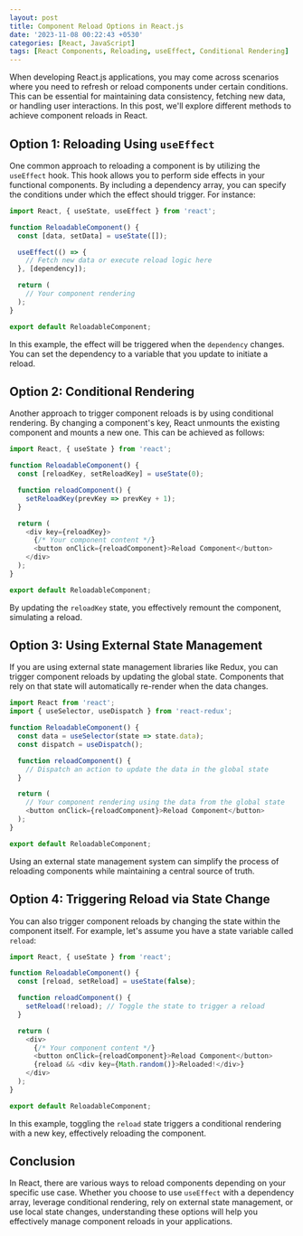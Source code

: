 ```yaml
---
layout: post
title: Component Reload Options in React.js
date: '2023-11-08 00:22:43 +0530'
categories: [React, JavaScript]
tags: [React Components, Reloading, useEffect, Conditional Rendering]
---
```


When developing React.js applications, you may come across scenarios where you need to refresh or reload components under certain conditions. This can be essential for maintaining data consistency, fetching new data, or handling user interactions. In this post, we'll explore different methods to achieve component reloads in React.

## Option 1: Reloading Using `useEffect`

One common approach to reloading a component is by utilizing the `useEffect` hook. This hook allows you to perform side effects in your functional components. By including a dependency array, you can specify the conditions under which the effect should trigger. For instance:

```javascript
import React, { useState, useEffect } from 'react';

function ReloadableComponent() {
  const [data, setData] = useState([]);

  useEffect(() => {
    // Fetch new data or execute reload logic here
  }, [dependency]);

  return (
    // Your component rendering
  );
}

export default ReloadableComponent;
```

In this example, the effect will be triggered when the `dependency` changes. You can set the dependency to a variable that you update to initiate a reload.

## Option 2: Conditional Rendering

Another approach to trigger component reloads is by using conditional rendering. By changing a component's key, React unmounts the existing component and mounts a new one. This can be achieved as follows:

```javascript
import React, { useState } from 'react';

function ReloadableComponent() {
  const [reloadKey, setReloadKey] = useState(0);

  function reloadComponent() {
    setReloadKey(prevKey => prevKey + 1);
  }

  return (
    <div key={reloadKey}>
      {/* Your component content */}
      <button onClick={reloadComponent}>Reload Component</button>
    </div>
  );
}

export default ReloadableComponent;
```

By updating the `reloadKey` state, you effectively remount the component, simulating a reload.

## Option 3: Using External State Management

If you are using external state management libraries like Redux, you can trigger component reloads by updating the global state. Components that rely on that state will automatically re-render when the data changes.

```javascript
import React from 'react';
import { useSelector, useDispatch } from 'react-redux';

function ReloadableComponent() {
  const data = useSelector(state => state.data);
  const dispatch = useDispatch();

  function reloadComponent() {
    // Dispatch an action to update the data in the global state
  }

  return (
    // Your component rendering using the data from the global state
    <button onClick={reloadComponent}>Reload Component</button>
  );
}

export default ReloadableComponent;
```

Using an external state management system can simplify the process of reloading components while maintaining a central source of truth.

## Option 4: Triggering Reload via State Change

You can also trigger component reloads by changing the state within the component itself. For example, let's assume you have a state variable called `reload`:

```javascript
import React, { useState } from 'react';

function ReloadableComponent() {
  const [reload, setReload] = useState(false);

  function reloadComponent() {
    setReload(!reload); // Toggle the state to trigger a reload
  }

  return (
    <div>
      {/* Your component content */}
      <button onClick={reloadComponent}>Reload Component</button>
      {reload && <div key={Math.random()}>Reloaded!</div>}
    </div>
  );
}

export default ReloadableComponent;
```

In this example, toggling the `reload` state triggers a conditional rendering with a new key, effectively reloading the component.

## Conclusion

In React, there are various ways to reload components depending on your specific use case. Whether you choose to use `useEffect` with a dependency array, leverage conditional rendering, rely on external state management, or use local state changes, understanding these options will help you effectively manage component reloads in your applications.